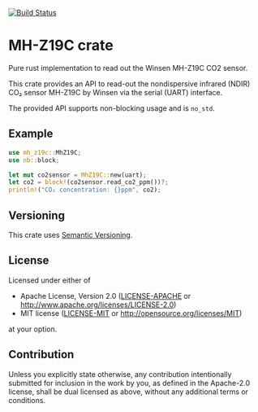 [![Build Status](https://travis-ci.com/jgosmann/mh-z19c.svg?branch=main)](https://travis-ci.com/jgosmann/mh-z19c)

# MH-Z19C crate

Pure rust implementation to read out the Winsen MH-Z19C CO2 sensor.

This crate provides an API to read-out the nondispersive infrared (NDIR)
CO₂ sensor MH-Z19C by Winsen via the serial (UART) interface.

The provided API supports non-blocking usage and is `no_std`.

## Example
```rust
use mh_z19c::MhZ19C;
use nb::block;

let mut co2sensor = MhZ19C::new(uart);
let co2 = block!(co2sensor.read_co2_ppm())?;
println!("CO₂ concentration: {}ppm", co2);
```

## Versioning

This crate uses [Semantic Versioning](https://semver.org/).

## License

Licensed under either of

 * Apache License, Version 2.0
   ([LICENSE-APACHE](LICENSE-APACHE) or http://www.apache.org/licenses/LICENSE-2.0)
 * MIT license
   ([LICENSE-MIT](LICENSE-MIT) or http://opensource.org/licenses/MIT)

at your option.

## Contribution

Unless you explicitly state otherwise, any contribution intentionally submitted
for inclusion in the work by you, as defined in the Apache-2.0 license, shall be
dual licensed as above, without any additional terms or conditions.